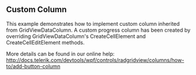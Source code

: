 ## Custom Column
This example demonstrates how to implement custom column inherited from GridViewDataColumn. A custom progress column has been created by overriding GridViewDataColumn's CreateCellElement and CreateCellEditElement methods.

More details can be found in our online help:
http://docs.telerik.com/devtools/wpf/controls/radgridview/columns/how-to/add-button-column

[//]: <KeyWords: gridviewdatacolumn, progress, createcellelement, createcelleditelement>